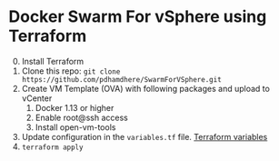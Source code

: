 # Docker Swarm For vSphere using Terraform

0. Install Terraform
1. Clone this repo: `git clone https://github.com/pdhamdhere/SwarmForVSphere.git`
2. Create VM Template (OVA) with following packages and upload to vCenter
   1. Docker 1.13 or higher
   2. Enable root@ssh access
   3. Install open-vm-tools
3. Update configuration in the `variables.tf` file. [Terraform variables](https://www.terraform.io/docs/configuration/variables.html)
4. `terraform apply`
